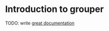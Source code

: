 # Introduction to grouper

TODO: write [great documentation](http://jacobian.org/writing/what-to-write/)
